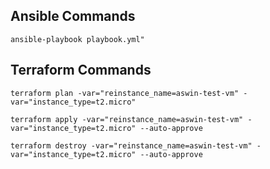 
## Ansible Commands

```
ansible-playbook playbook.yml"
```

## Terraform Commands

```
terraform plan -var="reinstance_name=aswin-test-vm" -var="instance_type=t2.micro"

terraform apply -var="reinstance_name=aswin-test-vm" -var="instance_type=t2.micro" --auto-approve

terraform destroy -var="reinstance_name=aswin-test-vm" -var="instance_type=t2.micro" --auto-approve

```